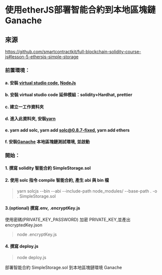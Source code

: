 # 使用etherJS部署智能合約到本地區塊鏈Ganache

## 來源
https://github.com/smartcontractkit/full-blockchain-solidity-course-js#lesson-5-ethersjs-simple-storage

### 前置環境：

#### a. 安裝 [virtual studio code](https://code.visualstudio.com/), [NodeJs](https://nodejs.org/en/)

#### b. 安裝 virtual studio code 延伸模組：solidity+Hardhat, prettier

#### c. 建立一工作資料夾

#### d. 進入此資料夾, 安裝[yarn](https://yarnpkg.com/getting-started/install)

#### e. yarn add solc, yarn add solc@0.8.7-fixed, yarn add ethers

#### f. 安裝[Ganache](https://trufflesuite.com/ganache/) 本地區塊鏈測試環境, 並啟動

### 開始：

#### 1. 撰寫 solidity 智能合約 SimpleStorage.sol

#### 2. 使用 solc 指令 compile 智能合約, 產生 abi 與 bin 檔

> yarn solcjs --bin --abi --include-path node_modules/ --base-path . -o . SimpleStorage.sol

#### 3.(optional) 撰寫.env, .encryptKey.js

使用密碼(PRIVATE_KEY_PASSWORD) 加密 PRIVATE_KEY,並產出 encryptedKey.json

> node .encryptKey.js

#### 4. 撰寫 deploy.js

> node deploy.js

部署智能合約 SimpleStorage.sol 到本地區塊鏈環境 Ganache
